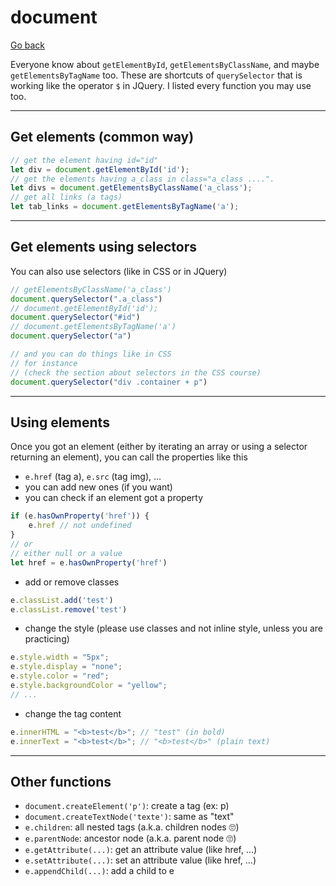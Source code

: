 # document

[Go back](..#js-for-websites)

Everyone know about `getElementById`, `getElementsByClassName`, and maybe `getElementsByTagName` too. These are shortcuts of `querySelector` that is working like the operator `$` in JQuery. I listed every function you may use too.

<hr class="sl">

## Get elements (common way)

```js
// get the element having id="id"
let div = document.getElementById('id');
// get the elements having a_class in class="a_class ....".
let divs = document.getElementsByClassName('a_class');
// get all links (a tags)
let tab_links = document.getElementsByTagName('a');
```

<hr class="sl">

## Get elements using selectors

You can also use selectors (like in CSS or in JQuery)

```js
// getElementsByClassName('a_class')
document.querySelector(".a_class")
// document.getElementById('id');
document.querySelector("#id")
// document.getElementsByTagName('a')
document.querySelector("a")

// and you can do things like in CSS
// for instance 
// (check the section about selectors in the CSS course)
document.querySelector("div .container + p")
```

<hr class="sl">

## Using elements

Once you got an element (either by iterating an array or using a selector returning an element), you can call the properties like this

* `e.href` (tag a), `e.src` (tag img), ...
* you can add new ones (if you want)
* you can check if an element got a property

```js
if (e.hasOwnProperty('href')) {
    e.href // not undefined
}
// or
// either null or a value
let href = e.hasOwnProperty('href')
```

* add or remove classes

```js
e.classList.add('test')
e.classList.remove('test')
```

* change the style (please use classes and not inline style, unless you are practicing)

```js
e.style.width = "5px";
e.style.display = "none";
e.style.color = "red";
e.style.backgroundColor = "yellow";
// ...
```

* change the tag content

```js
e.innerHTML = "<b>test</b>"; // "test" (in bold)
e.innerText = "<b>test</b>"; // "<b>test</b>" (plain text)
```

<hr class="sl">

## Other functions

* ``document.createElement('p')``: create a tag (ex: p)
* ``document.createTextNode('texte')``: same as "text"
* ``e.children``: all nested tags (a.k.a. children nodes 🙄)
* ``e.parentNode``: ancestor node (a.k.a. parent node 🙄)
* ``e.getAttribute(...)``: get an attribute value (like href, ...)
* ``e.setAttribute(...)``: set an attribute value (like href, ...)
* ``e.appendChild(...)``: add a child to e